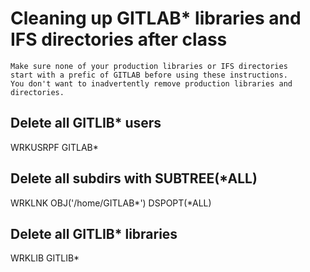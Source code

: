 # Cleaning up GITLAB* libraries and IFS directories after class 

```
Make sure none of your production libraries or IFS directories 
start with a prefic of GITLAB before using these instructions.
You don't want to inadvertently remove production libraries and directories.
```

## Delete all GITLIB* users
WRKUSRPF GITLAB*

## Delete all subdirs with SUBTREE(*ALL)
WRKLNK OBJ('/home/GITLAB*') DSPOPT(*ALL)

## Delete all GITLIB* libraries
WRKLIB GITLIB*

